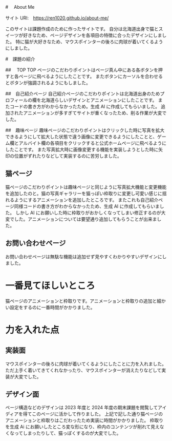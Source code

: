 #　 About Me

サイト URl:　https://ren1020.github.io/about-me/

このサイトは課題作成のために作ったサイトです。
自分は北海道出身で猫とスイーツが好きなため、ページデザインを各項目の特徴に合ったデザインにしました。
特に猫が大好きなため、マウスポインターの後ろに肉球が着いてくるようにしました。

#　課題の紹介

##　 TOP
TOP ページのこだわりポイントはページ真ん中にある各ボタンを押すと各ページに飛べるようにしたことです。
またボタンにカーソルを合わせるとボタンが強調されるようにもしました。

##　自己紹介ページ
自己紹介ページのこだわりポイントは北海道出身のためプロフィールの欄を北海道らしいデザインとアニメーションにしたことです。
またコードの書き方がわからなかったため。生成 AI に作成してもらいました。
追加されたアニメーションが多すぎてサイトが重くなったため、削る作業が大変でした。

##　趣味ページ
趣味ページのこだわりポイントはクリックした時に写真を拡大できるようにして拡大した状態で違う画像に変更できるようにしたことと、ゲーム欄とアルバイト欄の各項目をクリックすると公式ホームページに飛べるようにしたことです。
また写真拡大時に画像変更する機能を実装しようとした時に矢印の位置がずれたりなどして実装するのに苦労しました。

## 猫ページ

猫ページのこだわりポイントは趣味ページと同じように写真拡大機能と変更機能を追加したのと。猫の写真ギャラリーを猫っぽい枠取りに変更し可愛い感じに揺れるようにするアニメーションを追加したところです。
またこれも自己紹介ページ同様コードの書き方がわからなかったため、生成 AI に作成してもらいました。
しかし AI にお願いした時に枠取りがおかしくなってしまい修正するのが大変でした。アニメーションについては要望通り追加してもらうことが出来ました。

## お問い合わせページ

お問い合わせページは無駄な機能は追加せず見やすくわかりやすいデザインにしました。

# 一番見てほしいところ

猫ページのアニメーションと枠取りです。アニメーションと枠取りの追加と細かい設定をするのに一番時間がかかりました。

# 力を入れた点

## 実装面

マウスポインターの後ろに肉球が着いてくるようにしたことに力を入れました。
ただ上手く着いてきてくれなかったり、マウスポインターが消えたりなどして実装が大変でした。

## デザイン面

ページ構造などのデザインは 2023 年度と 2024 年度の期末課題を閲覧してアイディアを得てこのページに活かして作りました。
上記で記した通り猫ページのアニメーションと枠取りはこだわったため実装に時間がかかりました。
枠取りを生成 Ai にお願いしたところ変な形になり、枠内のコンテンツが削れて見えなくなってしまったりして、猫っぽくするのが大変でした。
